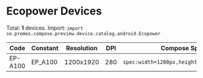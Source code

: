 # Ecopower Devices

Total: **1** devices. Import: `import se.premex.compose.preview.device.catalog.android.Ecopower`

| Code | Constant | Resolution | DPI | Compose Spec | Preview Usage |
|------|----------|------------|-----|-------------|---------------|
| EP-A100 | EP_A100 | 1200x1920 | 280 | `spec:width=1200px,height=1920px,dpi=280` | `@Preview(device = Ecopower.EP_A100)` |

<!-- Generated automatically. Do not edit manually. -->
